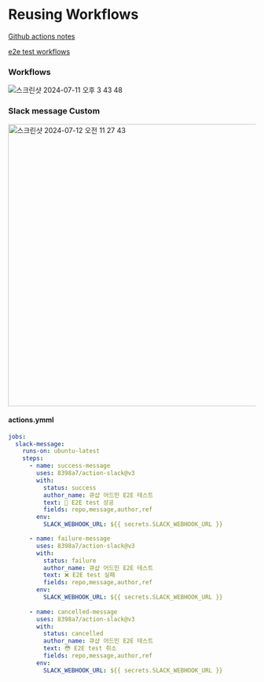 # Reusing Workflows

[Github actions notes](https://rea1994.notion.site/Github-actions-8f3df9d5072a4e08844ebda4b0cce684)   

[e2e test workflows](https://github.com/hyung-rae/end-to-end)

### Workflows

![스크린샷 2024-07-11 오후 3 43 48](https://github.com/hyung-rae/github-action/assets/174302871/aec241ac-6190-4d84-93fa-c88ff0fcd05a)


### Slack message Custom

<img width="573" alt="스크린샷 2024-07-12 오전 11 27 43" src="https://github.com/user-attachments/assets/cac6c5de-0291-40bd-bb5a-f99c68eb9846">

#### actions.ymml
```YAML
jobs:
  slack-message:
    runs-on: ubuntu-latest
    steps:
      - name: success-message
        uses: 8398a7/action-slack@v3
        with:
          status: success
          author_name: 큐샵 어드민 E2E 테스트
          text: 🎉 E2E test 성공
          fields: repo,message,author,ref
        env:
          SLACK_WEBHOOK_URL: ${{ secrets.SLACK_WEBHOOK_URL }}

      - name: failure-message
        uses: 8398a7/action-slack@v3
        with:
          status: failure
          author_name: 큐샵 어드민 E2E 테스트
          text: ❌ E2E test 실패
          fields: repo,message,author,ref
        env:
          SLACK_WEBHOOK_URL: ${{ secrets.SLACK_WEBHOOK_URL }}        
          
      - name: cancelled-message
        uses: 8398a7/action-slack@v3
        with:
          status: cancelled
          author_name: 큐샵 어드민 E2E 테스트
          text: 😳 E2E test 취소
          fields: repo,message,author,ref
        env:
          SLACK_WEBHOOK_URL: ${{ secrets.SLACK_WEBHOOK_URL }}       
```
